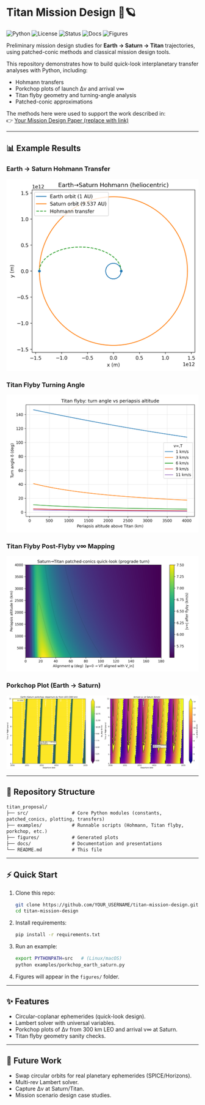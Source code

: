 # Titan Mission Design 🚀🪐

![Python](https://img.shields.io/badge/python-3.10%2B-blue)
![License](https://img.shields.io/badge/License-MIT-green.svg)
![Status](https://img.shields.io/badge/build-passing-brightgreen)
![Docs](https://img.shields.io/badge/docs-pdf-orange)
![Figures](https://img.shields.io/badge/plots-available-blueviolet)

Preliminary mission design studies for **Earth → Saturn → Titan** trajectories, using
patched-conic methods and classical mission design tools.  

This repository demonstrates how to build quick-look interplanetary transfer analyses
with Python, including:

- Hohmann transfers
- Porkchop plots of launch Δv and arrival v∞
- Titan flyby geometry and turning-angle analysis
- Patched-conic approximations

The methods here were used to support the work described in:  
👉 [Your Mission Design Paper (replace with link)](https://arxiv.org/abs/PLACEHOLDER)

---

## 📊 Example Results

### Earth → Saturn Hohmann Transfer
![Hohmann Transfer](figures/hohmann_earth_saturn.png)

### Titan Flyby Turning Angle
![Titan Flyby](figures/titan_turn_angle.png)

### Titan Flyby Post-Flyby v∞ Mapping
![Post Flyby v∞](figures/vinf_after_flyby.png)

### Porkchop Plot (Earth → Saturn)
![Porkchop](figures/porkchop_earth_saturn.png)

---

## 📂 Repository Structure

```
titan_proposal/
├── src/                # Core Python modules (constants, patched_conics, plotting, transfers)
├── examples/           # Runnable scripts (Hohmann, Titan flyby, porkchop, etc.)
├── figures/            # Generated plots
├── docs/               # Documentation and presentations
└── README.md           # This file
```

---

## ⚡ Quick Start

1. Clone this repo:
   ```bash
   git clone https://github.com/YOUR_USERNAME/titan-mission-design.git
   cd titan-mission-design
   ```

2. Install requirements:
   ```bash
   pip install -r requirements.txt
   ```

3. Run an example:
   ```bash
   export PYTHONPATH=src   # (Linux/macOS)
   python examples/porkchop_earth_saturn.py
   ```

4. Figures will appear in the `figures/` folder.

---

## ✨ Features
- Circular-coplanar ephemerides (quick-look design).
- Lambert solver with universal variables.
- Porkchop plots of Δv from 300 km LEO and arrival v∞ at Saturn.
- Titan flyby geometry sanity checks.

---

## 🔮 Future Work
- Swap circular orbits for real planetary ephemerides (SPICE/Horizons).
- Multi-rev Lambert solver.
- Capture Δv at Saturn/Titan.
- Mission scenario design case studies.
